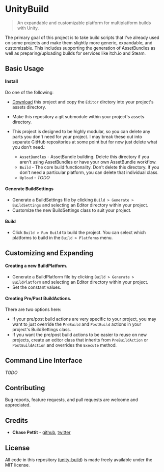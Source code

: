 # UnityBuild
> An expandable and customizable platform for multiplatform builds with Unity.

The primary goal of this project is to take build scripts that I've already used on some projects and make them slightly more generic, expandable, and customizable. This includes supporting the generation of AssetBundles as well as preparing/uploading builds for services like itch.io and Steam.

## Basic Usage

#### Install
Do one of the following:
* [Download](https://github.com/Chaser324/unity-build/archive/master.zip) this project and copy the `Editor` dirctory into your project's assets directory.
* Make this repository a git submodule within your project's assets directory.

* This project is designed to be highly modular, so you can delete any parts you don't need for your project. I may break these out into separate GitHub repositories at some point but for now just delete what you don't need.:
    * `AssetBundles` - AssetBundle building. Delete this directory if you aren't using AssetBundles or have your own AssetBundle workflow.
    * `Build` - The core build functionality. Don't delete this directory. If you don't need a particular platform, you can delete that individual class.
    * `Upload` - *TODO*

#### Generate BuildSettings
* Generate a BuildSettings file by clicking `Build > Generate > BuildSettings` and selecting an Editor directory within your project.
* Customize the new BuildSettings class to suit your project.

#### Build
* Click `Build > Run Build` to build the project. You can select which platforms to build in the `Build > Platforms` menu.

## Customizing and Expanding

#### Creating a new BuildPlatform.
* Generate a BuildPlatform file by clicking `Build > Generate > BuildPlatform` and selecting an Editor directory within your project.
* Set the constant values.

#### Creating Pre/Post BuildActions.
There are two options here:
* If your pre/post build actions are very specific to your project, you may want to just override the `PreBuild` and `PostBuild` actions in your project's BuildSettings class.
* If you want the pre/post build actions to be easier to reuse on new projects, create an editor class that inherits from `PreBuildAction` or `PostBuildAction` and overrides the `Execute` method.

## Command Line Interface

*TODO*

## Contributing
Bug reports, feature requests, and pull requests are welcome and appreciated.

## Credits
* **Chase Pettit** - [github](https://github.com/Chaser324), [twitter](http://twitter.com/chasepettit)

## License
All code in this repository ([unity-build](https://github.com/Chaser324/unity-build)) is made freely available under the MIT license.

